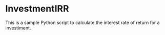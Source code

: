 # InvestmentIRR
This is a sample Python script to calculate the interest rate of return for a investiment.
